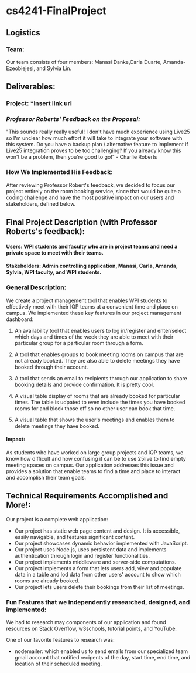 # cs4241-FinalProject

## Logistics

### Team:

Our team consists of four members: Manasi Danke,Carla Duarte, Amanda-Ezeobiejesi, and Sylvia Lin.

## Deliverables:

### __Project:__ *insert link url

### _Professor Roberts' Feedback on the Proposal:_

"This sounds really really useful! I don't have much experience using Live25 so I'm unclear how much effort it will take to integrate your software with this system. Do you have a backup plan / alternative feature to implement if Live25 integration proves to be too challenging? If you already know this won't be a problem, then you're good to go!" - Charlie Roberts

### How We Implemented His Feedback:

After reviewing Professor Robert's feedback, we decided to focus our project entirely on the room booking service, since that would be quite a coding challenge and have the most positive impact on our users and stakeholders, defined below. 

## Final Project Description (with Professor Roberts's feedback):

#### Users: WPI students and faculty who are in project teams and need a private space to meet with their teams.

#### Stakeholders: Admin controlling application, Manasi, Carla, Amanda, Sylvia, WPI faculty, and WPI students. 

### General Description: 

We create a project management tool that enables WPI students to effectively meet with their IQP teams at a convenient time and place on campus. We implemented these key features in our project management dashboard:

  1)  An availability tool that enables users to log in/register and enter/select which days and times of the week they are able to meet with their particular group for a particular room through a form.
  
  2)  A tool that enables groups to book meeting rooms on campus that are not already booked. They are also able to delete meetings they have booked through their account.
  
  3)  A tool that sends an email to recipients through our application to share booking details and provide confirmation. It is pretty cool.
  
  4)  A visual table display of rooms that are already booked for particular times. The table is udpated to even include the times you have booked rooms for and block those off so no other user can book that time.
  
  5)  A visual table that shows the user's meetings and enables them to delete meetings they have booked.
 
#### Impact:

As students who have worked on large group projects and IQP teams, we know how difficult and how confusing it can be to use 25live to find empty meeting spaces on campus. Our application addresses this issue and provides a solution that enable teams to find a time and place to interact and accomplish their team goals.

## Technical Requirements Accomplished and More!:

Our project is a complete web application:

- Our project has static web page content and design. It is accessible, easily navigable, and features significant content.
- Our project showcases dynamic behavior implemented with JavaScript.
- Our project uses Node.js, uses persistent data and implements authentication through login and register functionalities.
- Our project implements middleware and server-side computations.
- Our project implements a form that lets users add, view and populate data in a table and lod data from other users' account to show which rooms are already booked.
- Our project lets users delete their bookings from their list of meetings.

### Fun Features that we independently researched, designed, and implemented:

We had to research may components of our application and found resources on Stack Overflow, w3schools, tutorial points, and YouTube.

One of our favorite features to research was:

- nodemailer: which enabled us to send emails from our specialized team gmail account that notified recipents of the day, start time, end time, and location of their scheduled meeting.
